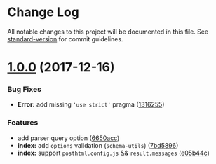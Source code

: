 # Change Log

All notable changes to this project will be documented in this file. See [standard-version](https://github.com/conventional-changelog/standard-version) for commit guidelines.

<a name="1.0.0"></a>
# [1.0.0](https://github.com/posthtml/posthtml-loader/compare/v0.10.3...v1.0.0) (2017-12-16)


### Bug Fixes

* **Error:** add missing `'use strict'` pragma ([1316255](https://github.com/posthtml/posthtml-loader/commit/1316255))


### Features

* add parser query option ([6650acc](https://github.com/posthtml/posthtml-loader/commit/6650acc))
* **index:** add `options` validation (`schema-utils`) ([7bd5896](https://github.com/posthtml/posthtml-loader/commit/7bd5896))
* **index:** support `posthtml.config.js` && `result.messages` ([e05b44c](https://github.com/posthtml/posthtml-loader/commit/e05b44c))
